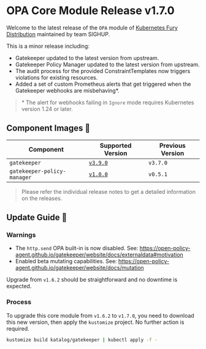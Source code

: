 
# OPA Core Module Release v1.7.0

Welcome to the latest release of the `OPA` module of [Kubernetes Fury Distribution](https://github.com/sighupio/fury-distribution) maintained by team SIGHUP.

This is a minor release including:

- Gatekeeper updated to the latest version from upstream.
- Gatekeeper Policy Manager updated to the latest version from upstream.
- The audit process for the provided ConstraintTemplates now triggers violations for existing resources.
- Added a set of custom Prometheus alerts that get triggered when the Gatekeeper webhooks are misbehaving\*.

> \* The alert for webhooks failing in `Ignore` mode requires Kubernetes version 1.24 or later.

## Component Images 🚢

| Component                   | Supported Version                                                                     | Previous Version |
| --------------------------- | ------------------------------------------------------------------------------------- | ---------------- |
| `gatekeeper`                | [`v3.9.0`](https://github.com/open-policy-agent/gatekeeper/releases/tag/v3.9.0)       | `v3.7.0`         |
| `gatekeeper-policy-manager` | [`v1.0.0`](https://github.com/sighupio/gatekeeper-policy-manager/releases/tag/v1.0.0) | `v0.5.1`         |

> Please refer the individual release notes to get a detailed information on the releases.

## Update Guide 🦮

### Warnings

- The `http.send` OPA built-in is now disabled. See: <https://open-policy-agent.github.io/gatekeeper/website/docs/externaldata#motivation>
- Enabled beta mutating capabilities. See: <https://open-policy-agent.github.io/gatekeeper/website/docs/mutation>

Upgrade from `v1.6.2` should be straightforward and no downtime is expected.

### Process

To upgrade this core module from `v1.6.2` to `v1.7.0`, you need to download this new version, then apply the `kustomize` project. No further action is required.

```bash
kustomize build katalog/gatekeeper | kubectl apply -f -
```
